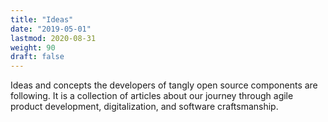 ```yaml
---
title: "Ideas"
date: "2019-05-01"
lastmod: 2020-08-31
weight: 90
draft: false
---
```


Ideas and concepts the developers of tangly open source components are following. 
It is a collection of articles about our journey through agile product development, digitalization, and software craftsmanship.

